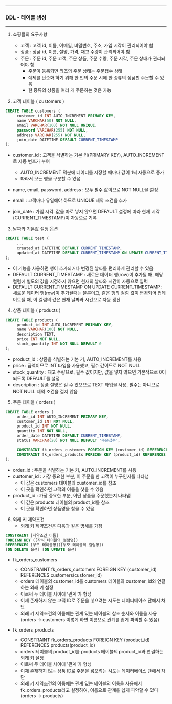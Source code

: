 -----
### DDL - 테이블 생성
-----
1. 쇼핑몰의 요구사항
   - 고객 : 고객 id, 이름, 이메일, 비밀번호, 주소, 가입 시각이 관리되어야 함
   - 상품 : 상품 id, 이름, 설명, 가격, 재고 수량이 관리되어야 함
   - 주문 : 주문 id, 주문 고객, 주문 상품, 주문 수량, 주문 시각, 주문 상태가 관리되어야 함
     + 주문이 등록되면 최초의 주문 상태는 주문접수 상태
     + 예제를 단순화 하기 위해 한 번의 주문 시에 한 종류의 상품만 주문할 수 있음
     + 한 종류의 상품을 여러 개 주문하는 것은 가능

 2. 고객 테이블 ( customers )
```sql
CREATE TABLE customers (
     customer_id INT AUTO_INCREMENT PRIMARY KEY,
     name VARCHAR(50) NOT NULL,
     email VARCHAR(100) NOT NULL UNIQUE,
     password VARCHAR(255) NOT NULL,
     address VARCHAR(255) NOT NULL,
     join_date DATETIME DEFAULT CURRENT_TIMESTAMP
);
```
   - customer_id : 고객을 식별하는 기본 키(PRIMARY KEY), AUTO_INCREMENT로 자동 번호가 부여
     + AUTO_INCREMENT 덕분에 데이터를 저장할 때마다 값이 1씩 자동으로 증가
     + 따라서 모든 행을 구분할 수 있음
  
   - name, email, password, address : 모두 필수 값이므로 NOT NULL을 설정
   - email : 고객마다 유일해야 하므로 UNIQUE 제약 조건을 추가
   - join_date : 가입 시각. 값을 따로 넣지 않으면 DEFAULT 설정에 따라 현재 시각(CURRENT_TIMESTAMP)이 자동으로 기록

3. 날짜와 기본값 설정 옵션
```sql
CREATE TABLE test (
     ...
     created_at DATETIME DEFAULT CURRENT_TIMESTAMP,
     updated_at DATETIME DEFAULT CURRENT_TIMESTAMP ON UPDATE CURRENT_TIMESTAMP
);
```
   - 이 기능을 사용하면 행이 추가되거나 변경된 날짜를 편리하게 관리할 수 있음
   - DEFAULT CURRENT_TIMESTAMP : 새로운 데이터 행(row)이 추가될 때, 해당 컬럼에 별도의 값을 지정하지 않으면 현재의 날짜와 시간이 자동으로 입력
   - DEFAULT CURRENT_TIMESTAMP ON UPDATE CURRENT_TIMESTAMP : 새로운 데이터 행(row)이 추가될때는 물론이고, 같은 행의 컬럼 값이 변경되어 업데이트될 때, 이 컬럼의 값은 현재 날짜와 시간으로 자동 갱신

4. 상품 테이블 ( products )
```sql
CREATE TABLE products (
     product_id INT AUTO_INCREMENT PRIMARY KEY,
     name VARCHAR(100) NOT NULL,
     description TEXT,
     price INT NOT NULL,
     stock_quantity INT NOT NULL DEFAULT 0
);
```
   - product_id : 상품을 식별하는 기본 키, AUTO_INCREMENT를 사용
   - price : 금액이므로 INT 타입을 사용했고, 필수 값이므로 NOT NULL
   - stock_quantity : 재고 수량으로, 필수 값이지만, 값을 넣지 않으면 기본적으로 0이 되도록 DEFAULT를 설정
   - description : 상품 설명은 길 수 있으므로 TEXT 타입을 사용, 필수는 아니므로 NOT NULL 제약 조건을 걸지 않음

5. 주문 테이블 ( orders )
```sql
CREATE TABLE orders (
     order_id INT AUTO_INCREMENT PRIMARY KEY,
     customer_id INT NOT NULL,
     product_id INT NOT NULL,
     quantity INT NOT NULL,
     order_date DATETIME DEFAULT CURRENT_TIMESTAMP,
     status VARCHAR(20) NOT NULL DEFAULT '주문접수',

     CONSTRAINT fk_orders_customers FOREIGN KEY (customer_id) REFERENCES customers(customer_id),
     CONSTRAINT fk_orders_products FOREIGN KEY (product_id) REFERENCES products(product_id)
);
```
   - order_id : 주문을 식별하는 기본 키, AUTO_INCREMENT를 사용
   - customer_id : 가장 중요한 부분, 이 주문을 한 고객이 누구인지를 나타냄
      + 이 값은 customers 테이블의 customer_id를 참조
      + 이 곳을 확인하면 고객의 이름을 찾을 수 있음  
   - product_id : 가장 중요한 부분, 어떤 상품을 주문했는지 나타냄
      + 이 값은 products 테이블의 product_id를 참조
      + 이 곳을 확인하면 상품명을 찾을 수 있음

6. 외래 키 제약조건
   - 외래 키 제약조건은 다음과 같은 명세를 가짐
```sql
CONSTRAINT [제약조건_이름]
FOREIGN KEY ([자식_테이블의_컬럼명])
REFERENCES [부모_테이블명]([부모_테이블의_컬럼명])
[ON DELETE 옵션] [ON UPDATE 옵션]
```
   - fk_orders_customers
     + CONSTRAINT fk_orders_customers FOREIGN KEY (customer_id) REFERENCES customers(customer_id)
     + orders 테이블의 customer_id를 customers 테이블의 customer_id와 연결하는 외래 키 설정
     + 이로써 두 테이블 사이에 '관계'가 형성
     + 이제 존재하지 않는 고객 ID로 주문을 넣으려는 시도는 데이터베이스 단에서 차단
     + 외래 키 제약조건의 이름에는 관계 있는 테이블의 참조 순서와 이름을 사용 (orders -> customers 이렇게 하면 이름으로 관계를 쉽게 파악할 수 있음)

   - fk_orders_products
     + CONSTRAINT fk_orders_products FOREIGN KEY (product_id) REFERENCES products(product_id)
     + orders 테이블의 product_id를 products 테이블의 product_id와 연결하는 외래 키 설정
     + 이로써 두 테이블 사이에 '관계'가 형성
     + 이제 존재하지 않는 상품 ID로 주문을 넣으려는 시도는 데이터베이스 단에서 차단
     + 외래 키 제약조건의 이름에는 관계 있는 테이블의 이름을 사용해서 fk_orders_products라고 설정하여, 이름으로 관계를 쉽게 파악할 수 있다 (orders -> products)
